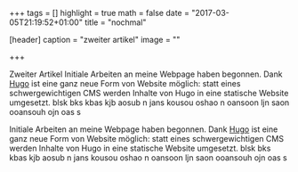 +++
tags = []
highlight = true
math = false
date = "2017-03-05T21:19:52+01:00"
title = "nochmal"

[header]
  caption = "zweiter artikel"
  image = ""

+++

Zweiter Artikel
Initiale Arbeiten an meine Webpage haben begonnen. Dank [Hugo](https://gohugo.io) ist eine ganz neue Form von Website möglich: statt eines schwergewichtigen CMS werden Inhalte von Hugo in eine statische Website umgesetzt.
blsk bks kbas kjb aosub n jans kousou  oshao n oansoon ljn saon ooansouh ojn oas s

Initiale Arbeiten an meine Webpage haben begonnen. Dank [Hugo](https://gohugo.io) ist eine ganz neue Form von Website möglich: statt eines schwergewichtigen CMS werden Inhalte von Hugo in eine statische Website umgesetzt.
blsk bks kbas kjb aosub n jans kousou  oshao n oansoon ljn saon ooansouh ojn oas s
